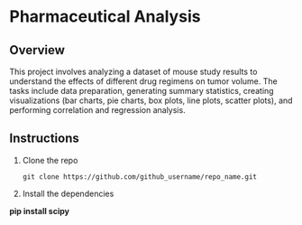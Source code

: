 # Pharmaceutical Analysis

## Overview

This project involves analyzing a dataset of mouse study results to understand the effects of different drug regimens on tumor volume. The tasks include data preparation, generating summary statistics, creating visualizations (bar charts, pie charts, box plots, line plots, scatter plots), and performing correlation and regression analysis.

## Instructions

1. Clone the repo
   ```
   git clone https://github.com/github_username/repo_name.git
   ```
2. Install the dependencies 


**pip install scipy**
